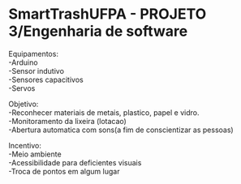 # SmartTrashUFPA - PROJETO 3/Engenharia de software

Equipamentos:</br>
-Arduino </br>
-Sensor indutivo </br>
-Sensores capacitivos</br>
-Servos </br>

Objetivo: </br>
-Reconhecer materiais de metais, plastico, papel e vidro. </br>
-Monitoramento da lixeira (lotacao) </br>
-Abertura automatica com sons(a fim de conscientizar as pessoas) </br>
 
Incentivo: </br>
-Meio ambiente </br>
-Acessibilidade para deficientes visuais </br>
-Troca de pontos em algum lugar </br>
